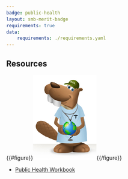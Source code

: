 ```yaml
---
badge: public-health
layout: smb-merit-badge
requirements: true
data:
    requirements: ./requirements.yaml
---
```


## Resources

{{#figure}}<img src="public-health-bucky.jpg" class="W(100%)" />{{/figure}}
* [Public Health Workbook](public-health-workbook.pdf)
